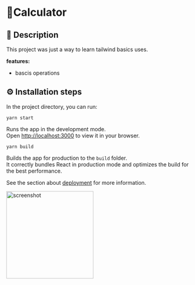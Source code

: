 # 🧮Calculator

## 📝 Description

This project was just a way to learn tailwind basics uses.

**features:**

- bascis operations

## ⚙️ Installation steps

In the project directory, you can run:

`yarn start`

Runs the app in the development mode.\
Open [http://localhost:3000](http://localhost:3000) to view it in your browser.

`yarn build`

Builds the app for production to the `build` folder.\
It correctly bundles React in production mode and optimizes the build for the best performance.

See the section about [deployment](https://facebook.github.io/create-react-app/docs/deployment) for more information.

 <img align=center src="./assets/img/screenshot.png " alt="screenshot" height=230>

